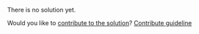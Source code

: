 
There is no solution yet.

Would you like to [contribute to the solution](https://github.com/BFEdev/BFE.dev-solutions/blob/main/problem/promisify_en.md)? [Contribute guideline](https://github.com/BFEdev/BFE.dev-solutions#how-to-contribute)
